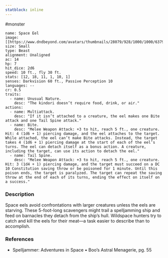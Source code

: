 ```yaml
---
statblock: inline
---
```

 #monster 

```statblock
name: Space Eel
image: [[https://www.dndbeyond.com/avatars/thumbnails/28079/928/1000/1000/637961800946946294.jpeg]]
size: Small
type: Beast
alignment: Unaligned
ac: 14
hp: 7
hit_dice: 2d6
speed: 10 ft., fly 30 ft.
stats: [12, 18, 11, 1, 10, 1]
senses: Darkvision 60 ft., Passive Perception 10
languages: --
cr: 0.5
traits:
  - name: Unusual Nature.
    desc: "The kindori doesn’t require food, drink, or air."
actions:
  - name: Multiattack.
    desc: "If it isn’t attached to a creature, the eel makes one Bite attack and one Tail Spine attack."
  - name: Bite.
    desc: "Melee Weapon Attack: +3 to hit, reach 5 ft., one creature. Hit: 4 (1d6 + 1) piercing damage, and the eel attaches to the target. While attached, the eel can’t make Bite attacks. Instead, the target takes 4 (1d6 + 1) piercing damage at the start of each of the eel’s turns. The eel can detach itself as a bonus action. A creature, including the target, can use its action to detach the eel."
  - name: Tail Spine.
    desc: "Melee Weapon Attack: +3 to hit, reach 5 ft., one creature. Hit: 3 (1d4 + 1) piercing damage, and the target must succeed on a DC 10 Constitution saving throw or be poisoned for 1 minute. Until this poison ends, the target is paralyzed. The target can repeat the saving throw at the end of each of its turns, ending the effect on itself on a success."
```

### Description

Space eels avoid confrontations with larger creatures unless the eels are starving. These 5-foot-long scavengers might trail a spelljamming ship and feed on barnacles they detach from the ship’s hull. Wildspace hunters try to catch and kill the eels for their meat—a task easier to describe than to accomplish.

### References

* Spelljammer: Adventures in Space • Boo’s Astral Menagerie, pg. 55
